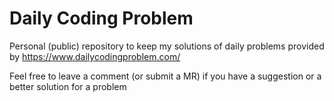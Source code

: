 # Daily Coding Problem

Personal (public) repository to keep my solutions of daily problems provided by <https://www.dailycodingproblem.com/>

Feel free to leave a comment (or submit a MR) if you have a suggestion or a better solution for a problem
